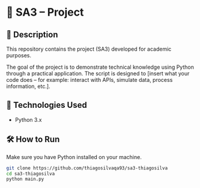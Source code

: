 # 📘 SA3 – Project

## 📌 Description

This repository contains the project (SA3) developed for academic purposes.

The goal of the project is to demonstrate technical knowledge using Python through a practical application. The script is designed to [insert what your code does – for example: interact with APIs, simulate data, process information, etc.].

## 🚀 Technologies Used

- Python 3.x

## 🛠️ How to Run

Make sure you have Python installed on your machine.

```bash
git clone https://github.com/thiagosilvaqa93/sa3-thiagosilva
cd sa3-thiagosilva
python main.py
